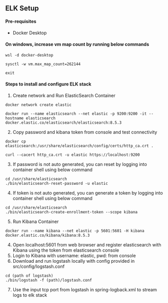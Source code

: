 ## ELK Setup

#### Pre-requisites

* Docker Desktop

#### On windows, increase vm map count by running below commands

~~~
wsl -d docker-desktop

sysctl -w vm.max_map_count=262144

exit
~~~

#### Steps to install and configure ELK stack

1. Create network and Run ElasticSearch Container
~~~
docker network create elastic

docker run --name elasticsearch --net elastic -p 9200:9200 -it --hostname elasticsearch docker.elastic.co/elasticsearch/elasticsearch:8.5.3
~~~
2. Copy password and kibana token from console and test connectivity 
~~~
docker cp elasticsearch:/usr/share/elasticsearch/config/certs/http_ca.crt .

curl --cacert http_ca.crt -u elastic https://localhost:9200
~~~
3. If password is not auto generated, you can reset by logging into container shell using below command
~~~
cd /usr/share/elasticsearch
./bin/elasticsearch-reset-password -u elastic
~~~
4. If token is not auto generated, you can generate a token by logging into container shell using below command
~~~
cd /usr/share/elasticsearch
./bin/elasticsearch-create-enrollment-token --scope kibana
~~~
5. Run Kibana Container
~~~
docker run --name kibana --net elastic -p 5601:5601 -H kibana docker.elastic.co/kibana/kibana:8.5.3
~~~
4. Open localhost:5601 from web browser and register elasticsearch with Kibana using the token from elasticsearch console
5. Login to Kibana with username: elastic, pwd: from console
6. Download and run logstash locally with config provided in src/config/logstash.conf
~~~
cd (path of logstash)
./bin/logstash -f (path)/logstash.conf
~~~
7. Use the input tcp port from logstash in spring-logback.xml to stream logs to elk stack
